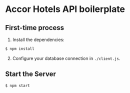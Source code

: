 # Accor Hotels API boilerplate

## First-time process

1. Install the dependencies:
  ```bash
  $ npm install
  ```

2. Configure your database connection in `./client.js`.

## Start the Server

```bash
$ npm start
```
